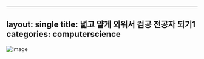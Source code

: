  ---
layout: single
title: 넓고 얕게 외워서 컴공 전공자 되기1
categories: computerscience
---

![image](https://user-images.githubusercontent.com/71391013/220339054-7468f699-c742-40a4-9c43-ca017a7676a8.png)
